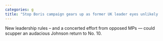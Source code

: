 ```yaml
---
categories: g
title: "Stop Boris campaign gears up as former UK leader eyes unlikely comeback"
---
```

New leadership rules – and a concerted effort from opposed MPs — could scupper an audacious Johnson return to No. 10.
